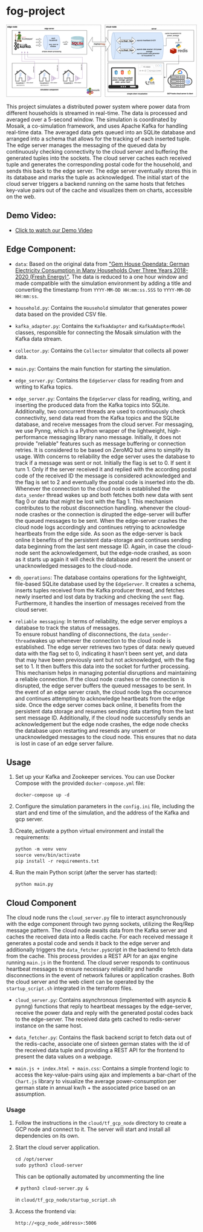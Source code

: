# fog-project

![schema](./documents/schema/schema.png)

This project simulates a distributed power system where power data from
different households is streamed in real-time. The data is processed and
averaged over a 5-second window. The simulation is coordinated by Mosaik, a
co-simulation framework, and uses Apache Kafka for handling real-time data. The
averaged data gets queued into an SQLite database and arranged into a schema
that allows for the tracking of each inserted tuple. The edge server manages the
messaging of the queued data by continuously checking connectivity to the cloud
server and buffering the generated tuples into the sockets. The cloud server
caches each received tuple and generates the corresponding postal code for the
household, and sends this back to the edge server. The edge server eventually
stores this in its database and marks the tuple as acknowledged. The initial
start of the cloud server triggers a backend running on the same hosts that
fetches key-value pairs out of the cache and visualizes them on charts,
accessible on the web.

## Demo Video:

- [Click to watch our Demo Video](./fog-proto_demo.mp4)

## Edge Component:

- `data`: Based on the original data from ["Gem House Opendata: German
  Electricity Consumption in Many Households Over Three Years 2018-2020 (Fresh
  Energy)"](https://ieee-dataport.org/node/4576/). The data is reduced to a one
  hour window and made compatible with the simulation environment by adding a
  title and converting the timestamp from `YYYY-MM-DD HH:mm:ss.SSS` to
  `YYYY-MM-DD HH:mm:ss`.

- `household.py`: Contains the `Household` simulator that generates power data
  based on the provided CSV file.

- `kafka_adapter.py`: Contains the `KafkaAdapter` and `KafkaAdapterModel`
  classes, responsible for connecting the Mosaik simulation with the Kafka data
  stream.

- `collector.py`: Contains the `Collector` simulator that collects all power
  data.

- `main.py`: Contains the main function for starting the simulation.

- `edge_server.py`: Contains the `EdgeServer` class for reading from and
  writing to Kafka topics.

- `edge_server.py`: Contains the `EdgeServer` class for reading, writing, and
  inserting the produced data from the Kafka topics into SQLite. Additionally,
  two concurrent threads are used to continuously check connectivity, send
  data read from the Kafka topics and the SQLite database, and receive
  messages from the cloud server. For messaging, we use Pynng, which is a
  Python wrapper of the lightweight, high-performance messaging library nano message.
  Initially, it does not provide "reliable" features such as message buffering
  or connection retries. It is considered to be based on ZeroMQ but aims to
  simplify its usage. With concerns to reliability the edge server uses the database to
  track if a message was sent or not. Initially the flag is set to 0. If sent it turn 1.
  Only if the server received it and replied with the according postal code of the received ID
  the message is considered acknowledged and the flag is set to 2 and eventually the postal code
  is inserted into the db. Whenever the connection to the cloud node is established the `data_sender`
  thread wakes up and both fetches both new data with sent flag 0 or data that might be lost with the
  flag 1. This mechanism contributes to the robust disconnection handling. whenever the cloud-node 
  crashes or the connection is dirupted the edge-server will buffer the queued messages to be sent. When the edge-server crashes the cloud node logs accordingly and continues retrying to acknowledge heartbeats from the edge side. As soon as the edge-server is back online it benefits of the persistent data-storage and continues sending data beginning from the last sent message ID. Again, in case the cloud-node sent the acknowledgement, but the edge-node crashed, as soon as it starts up again it will check the database and resent the unsent or unacknowledged messages to the cloud-node.

- `db_operations`: The database contains operations for the lightweight,
  file-based SQLite database used by the `EdgeServer`. It creates a schema,
  inserts tuples received from the Kafka producer thread, and fetches newly
  inserted and lost data by tracking and checking the `sent` flag. Furthermore,
  it handles the insertion of messages received from the cloud server.

- `reliable messaging`: In terms of reliability, the edge server employs a database to track the status of messages.  
  To ensure robust handling of disconnections, the `data_sender-thread`wakes up whenever the connection to the cloud node is established. The edge server retrieves two types of data: newly queued data with the flag set to 0, indicating it hasn't been sent yet, and data that may have been previously sent but not acknowledged, with the flag set to 1. It then buffers this data into the socket for further processing. This mechanism helps in managing potential disruptions and maintaining a reliable connection.
  If the cloud node crashes or the connection is disrupted, the edge server buffers the queued messages to be sent. In the event of an edge server crash, the cloud node logs the occurrence and continues attempting to acknowledge heartbeats from the edge side. Once the edge server comes back online, it benefits from the persistent data storage and resumes sending data starting from the last sent message ID.
  Additionally, if the cloud node successfully sends an acknowledgement but the edge node crashes, the edge node checks the database upon restarting and resends any unsent or unacknowledged messages to the cloud node. This ensures that no data is lost in case of an edge server failure.
## Usage

1. Set up your Kafka and Zookeeper services. You can use Docker Compose with
   the provided `docker-compose.yml` file:

    ```
    docker-compose up -d
    ```

2. Configure the simulation parameters in the `config.ini` file, including the
   start and end time of the simulation, and the address of the Kafka and gcp
   server.

4. Create, activate a python virtual environment and install the requirements:

    ```
    python -m venv venv
    source venv/bin/activate
    pip install -r requirements.txt
    ```

3. Run the main Python script (after the server has started):

    ```
    python main.py
    ```

## Cloud Component

The cloud node runs the `cloud_server.py` file to interact asynchronously with
the edge component through two pynng sockets, utilizing the Req/Rep message pattern. 
The cloud node awaits data from the Kafka server and caches the received data into
a Redis cache. For each received message it generates a postal code and sends it back 
to the edge server and additionally triggers the `data_fetcher.py`script in the backend
to fetch data from the cache. This process provides a REST API for an ajax engine
running `main.js` in the frontend. The cloud server responds to continuous heartbeat
messages to ensure necessary reliability and handle disconnections in the event of 
network failures or application crashes. Both the cloud server and the web client can be operated by 
the `startup_script.sh` integrated in the terraform files.

- `cloud_server.py`: Contains asynchronous (implemented with asyncio & pynng)
  functions that reply to heartbeat messages by the edge-server, receive
  the power data and reply with the generated postal codes back to the
  edge-server. The received data gets cached to redis-server instance on the
  same host.

- `data_fetcher.py`: Contains the flask backend script to fetch data out of the
  redis-cache, associate one of sixteen german states with the id of the
  received data tuple and providing a REST API for the frontend to present the
  data values on a webpage.

- `main.js + index.html + main.css`: Contains a simple frontend logic to access
  the key-value-pairs using ajax and implements a bar-chart of the `Chart.js`
  library to visualize the average power-consumption per german state in annual
  kw/h + the associated price based on an assumption.

### Usage

1. Follow the instructions in the `cloud/tf_gcp_node` directory to create a GCP
   node and connect to it. The server will start and install all dependencies
   on its own.

2. Start the cloud server application.

    ```
    cd /opt/server
    sudo python3 cloud-server
    ```

   This can be optionally automated by uncommenting the line

    ```
    # python3 cloud-server.py &
    ```

    in `cloud/tf_gcp_node/startup_script.sh`

4. Access the frontend via:

    ```
    http://<gcp_node_address>:5006
    ```
